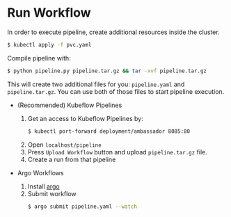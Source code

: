 # Run Workflow

In order to execute pipeline, create additional resources inside the cluster. 

```sh
$ kubectl apply -f pvc.yaml
```

Compile pipeline with: 

```sh 
$ python pipeline.py pipeline.tar.gz && tar -xvf pipeline.tar.gz
```

This will create two additional files for you: `pipeline.yaml` and `pipeline.tar.gz`. You can use both of those files to start pipeline execution. 

- (Recommended) Kubeflow Pipelines
    1. Get an access to Kubeflow Pipelines by: 
        ```sh
        $ kubectl port-forward deployment/ambassador 8085:80
        ```
    1. Open `localhost/pipeline`
    1. Press `Upload Workflow` button and upload `pipeline.tar.gz` file. 
    1. Create a run from that pipeline

- Argo Workflows
    1. Install [argo](https://github.com/argoproj/argo/blob/master/demo.md#1-download-argo)
    1. Submit workflow
        ```sh
        $ argo submit pipeline.yaml --watch
        ```